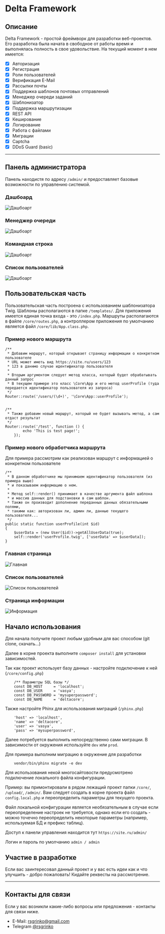 # Delta Framework

## Описание
Delta Framework - простой фреймворк для разработки веб-проектов. Его разработка была начата в свободное от работы время и выполнялась полность в свое удовольствие.
На текущий момент в нем имеется:

- [X] Авторизация
- [X] Регистрация
- [X] Роли пользователей
- [X] Верификация E-Mail
- [X] Рассылки почты
- [X] Поддержка шаблонов почтовых отправлений
- [X] Менеджер очереди заданий
- [X] Шаблонизатор
- [X] Поддержка маршрутизации
- [X] REST API
- [X] Кеширование
- [X] Логирование
- [X] Работа с файлами
- [X] Миграции
- [X] Captcha
- [X] DDoS Guard (basic)

***

## Панель администратора
Панель находистя по адресу `/admin/` и предоставляет базовые возможности по управлению системой.

### Дашбоард
![Дашбоарт](./uploads/dashboard.png)

### Менеджер очереди
![Дашбоарт](./uploads/mq.png)

### Командная строка
![Дашбоарт](./uploads/phpcmd.png)

### Список пользователей
![Дашбоарт](./uploads/userslist.png)

## Пользовательская часть
Пользовательская часть построена с использованием шаблонизатора Twig.
Шаблоны располагаются в папке `/templates/`. Для приложения имеется единая точка входа - это `/index.php`.
Маршруты располагаются в файле `/core/routes.php`, а контроллером приложения по умолчанию является файл `/core/lib/App.class.php`.

### Пример нового маршрута
```
/**
 * Добавим маршрут, который открывает страницу информации о конкретном пользователе
 * URL может иметь вид https://site.ru/users/123
 * 123 в даннмо случае идентификатор пользователя
 *
 * Вторым аргументом следует метод класса, который будет обрабатывать данный запрос
 * В текущем примере это класс \Core\App и его метод userProfile (туда передается идентификатор пользователя из запроса)
 */
Router::route('/users/(\d+)', '\Core\App::userProfile');


/**
 * Также добавим новый маршрут, который не будет вызывать метод, а сам отдаст результат
 */
Router::route('/test', function () {
        echo 'This is test page!';
    });
```

### Пример нового обработчика маршрута
Для примера рассмотрим как реализован маршрут с информацией о конкретном пользователе

```
/**
 * В данном обработчике мы принимаем идентификатор пользователя (из примера выше)
 * и показываем информацию о нем.
 *
 * Метод self::render() принимает в качестве аргумента файл шаблона
 * и массив данных для подстановки в сам шаблон.
 * Также он производит дополнение переданных данных обязательными полями,
 * такими как: авторизован ли, админ ли, данные текущего пользователя...
 */
public static function userProfile(int $id)
{
    $userData = (new User($id))->getAllUserData(true);
    self::render('userProfile.twig', ['userData' => $userData]);
}
```

### Главная страница
![Главная](./uploads/front_main.png)

### Список пользователей
![Список пользователей](./uploads/front_users.png)

### Страница информации
![Информация](./uploads/front_info.png)


## Начало использования

Для начала получите проект любым удобным для вас способом (git clone, скачать...)

Далее в корне проекта выполните ```composer install``` для установки зависимостей.

Так как проект использует базу данных - настройте подключение к ней (```/core/config.php```)
```
    /** Параметры SQL базы */
    const DB_HOST     = 'localhost';
    const DB_USER     = 'vasya';
    const DB_PASSWORD = 'mysuperpassword';
    const DB_NAME     = 'deltacore';
```

Также настройте Phinx для использования миграций (```/phinx.php```)
```
    'host' => 'localhost',
    'name' => 'deltacore',
    'user' => 'vasya',
    'pass' => 'mysuperpassword',
```

Далее потребуется выполнить непосредственно сами миграции. В зависимости от окружения используйте ````dev```` или ````prod````.

Для примера выполним миграцию в окружение для разработки

````
    vendor/bin/phinx migrate -e dev
````

Для использования некой многосайтовости предусмотрено подключение локального файла конфигурации.

Пример: вы примонтировали в рядом лежащий проект папки `/core/`, `/upload/`, `/admin/`.
Вам следует создать в корне проекта файл `config.local.php` и переопределить параметры для текущего проекта.

Файл локальной конфигурации является необязательным в случае если переопределение настроек не требуется, однако если его создать - можно точечно переопределить некоторые параметры (например, используемая БД и префикс таблиц).

Доступ к панели управления находится тут
````https://site.ru/admin/````

Логин и пароль по умолчанию ````admin / admin````

## Участие в разработке

Если вас заинтересовал данный проект и у вас есть идеи как и что улучшить - добро пожаловать! Кидайте реквесты на рассмотрение.

***

## Контакты для связи
Если у вас возникли какие-либо вопросы или предложения - контакты для связи ниже.

- E-Mail: [rsgrinko@gmail.com](mailto:rsgrinko@gmail.com)
- Telegram [@rsgrinko](https://t.me/rsgrinko)
